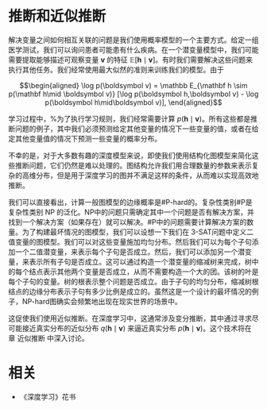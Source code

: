

# 推断和近似推断




<!-- %我们可以使用概率模型的主要方法之一是提出关于变量如何相互关联的问题。  -->
解决变量之间如何相互关联的问题是我们使用概率模型的一个主要方式。给定一组医学测试，我们可以询问患者可能患有什么疾病。在一个潜变量模型中，我们可能需要提取能够描述可观察变量 $\mathbf v$ 的特征 $\mathbb E[\mathbf h \mid \mathbf v]$。有时我们需要解决这些问题来执行其他任务。我们经常使用最大似然的准则来训练我们的模型。由于


$$\begin{aligned}
\log p(\boldsymbol v) = \mathbb E_{\mathbf h \sim p(\mathbf h\mid \boldsymbol v)} [\log p(\boldsymbol h,\boldsymbol v) -  \log p(\boldsymbol h\mid\boldsymbol v)],
\end{aligned}$$


学习过程中，%为了执行学习规则，我们经常需要计算 $p(\mathbf h\mid\boldsymbol v)$。所有这些都是推断问题的例子，其中我们必须预测给定其他变量的情况下一些变量的值，或者在给定其他变量值的情况下预测一些变量的概率分布。


<!-- %不幸的是，对于大多数有趣的深度模型来说，这些推断问题都是难以处理的，即使我们使用结构化图模型来简化它们。 -->不幸的是，对于大多数有趣的深度模型来说，即使我们使用结构化图模型来简化这些推断问题，它们仍然是难以处理的。图结构允许我们用合理数量的参数来表示复杂的高维分布，但是用于深度学习的图并不满足这样的条件，从而难以实现高效地推断。



我们可以直接看出，计算一般图模型的边缘概率是\#P-hard的。复杂性类别\#P是复杂性类别 NP 的泛化。NP中的问题只需确定其中一个问题是否有解决方案，并找到一个解决方案（如果存在）就可以解决。\#P中的问题需要计算解决方案的数量。为了构建最坏情况的图模型，我们可以设想一下我们在 3-SAT问题中定义二值变量的图模型。我们可以对这些变量施加均匀分布。然后我们可以为每个子句添加一个二值潜变量，来表示每个子句是否成立。然后，我们可以添加另一个潜变量，来表示所有子句是否成立。这可以通过构造一个潜变量的缩减树来完成，树中的每个结点表示其他两个变量是否成立，从而不需要构造一个大的团。该树的叶是每个子句的变量。树的根表示整个问题是否成立。由于子句的均匀分布，缩减树根结点的边缘分布表示子句有多少比例是成立的。虽然这是一个设计的最坏情况的例子，NP-hard图确实会频繁地出现在现实世界的场景中。



这促使我们使用近似推断。在深度学习中，这通常涉及变分推断，其中通过寻求尽可能接近真实分布的近似分布 $q(\mathbf h\mid\mathbf v)$ 来逼近真实分布 $p(\mathbf h\mid\boldsymbol v)$。这个技术将在 章 近似推断 中深入讨论。





# 相关

- 《深度学习》花书
